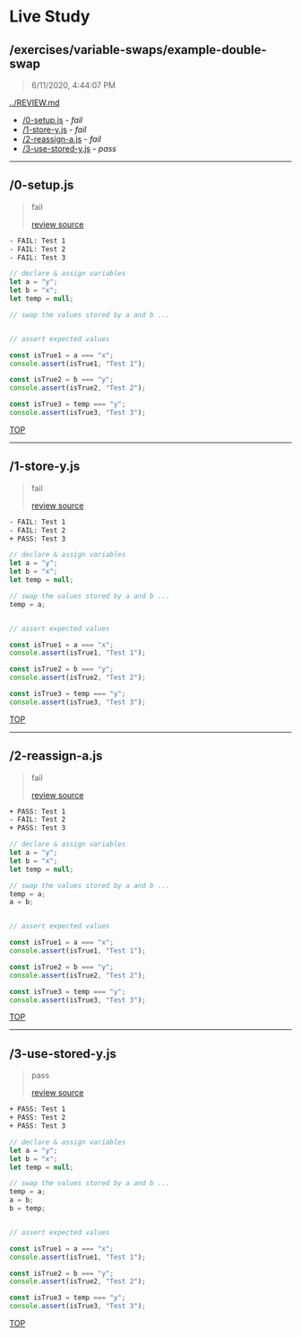 # Live Study 

## /exercises/variable-swaps/example-double-swap 

> 6/11/2020, 4:44:07 PM 

[../REVIEW.md](../REVIEW.md)

- [/0-setup.js](#0-setupjs) - _fail_ 
- [/1-store-y.js](#1-store-yjs) - _fail_ 
- [/2-reassign-a.js](#2-reassign-ajs) - _fail_ 
- [/3-use-stored-y.js](#3-use-stored-yjs) - _pass_ 

---

## /0-setup.js 

> fail 
>
> [review source](./0-setup.js)

```txt
- FAIL: Test 1
- FAIL: Test 2
- FAIL: Test 3
```

```js
// declare & assign variables
let a = "y";
let b = "x";
let temp = null;

// swap the values stored by a and b ...


// assert expected values

const isTrue1 = a === "x";
console.assert(isTrue1, "Test 1");

const isTrue2 = b === "y";
console.assert(isTrue2, "Test 2");

const isTrue3 = temp === "y";
console.assert(isTrue3, "Test 3");

```

[TOP](#live-study)

---

## /1-store-y.js 

> fail 
>
> [review source](./1-store-y.js)

```txt
- FAIL: Test 1
- FAIL: Test 2
+ PASS: Test 3
```

```js
// declare & assign variables
let a = "y";
let b = "x";
let temp = null;

// swap the values stored by a and b ...
temp = a;


// assert expected values

const isTrue1 = a === "x";
console.assert(isTrue1, "Test 1");

const isTrue2 = b === "y";
console.assert(isTrue2, "Test 2");

const isTrue3 = temp === "y";
console.assert(isTrue3, "Test 3");

```

[TOP](#live-study)

---

## /2-reassign-a.js 

> fail 
>
> [review source](./2-reassign-a.js)

```txt
+ PASS: Test 1
- FAIL: Test 2
+ PASS: Test 3
```

```js
// declare & assign variables
let a = "y";
let b = "x";
let temp = null;

// swap the values stored by a and b ...
temp = a;
a = b;


// assert expected values

const isTrue1 = a === "x";
console.assert(isTrue1, "Test 1");

const isTrue2 = b === "y";
console.assert(isTrue2, "Test 2");

const isTrue3 = temp === "y";
console.assert(isTrue3, "Test 3");

```

[TOP](#live-study)

---

## /3-use-stored-y.js 

> pass 
>
> [review source](./3-use-stored-y.js)

```txt
+ PASS: Test 1
+ PASS: Test 2
+ PASS: Test 3
```

```js
// declare & assign variables
let a = "y";
let b = "x";
let temp = null;

// swap the values stored by a and b ...
temp = a;
a = b;
b = temp;


// assert expected values

const isTrue1 = a === "x";
console.assert(isTrue1, "Test 1");

const isTrue2 = b === "y";
console.assert(isTrue2, "Test 2");

const isTrue3 = temp === "y";
console.assert(isTrue3, "Test 3");

```

[TOP](#live-study)

